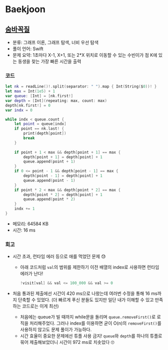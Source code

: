 # Baekjoon

## [숨바꼭질](https://www.acmicpc.net/problem/1697)

* 분류: 그래프 이론, 그래프 탐색, 너비 우선 탐색
* 풀이 언어: Swift
* 문제 요약: 1초마다 X-1, X+1, 또는 2*X 위치로 이동할 수 있는 수빈이가 점 K에 있는 동생을 찾는 가장 빠른 시간을 출력

### 코드

```swift
let nk = readLine()!.split(separator: " ").map { Int(String($0))! }
let max = Int(1e5) + 1
var queue: [Int] = [nk.first!]
var depth = [Int](repeating: max, count: max)
depth[nk.first!] = 0
var indx = 0

while indx < queue.count {
    let point = queue[indx]
    if point == nk.last! {
        print(depth[point])
        break
    }
    
    if point + 1 < max && depth[point + 1] == max {
        depth[point + 1] = depth[point] + 1
        queue.append(point + 1)
    }
    if 0 <= point - 1 && depth[point - 1] == max {
        depth[point - 1] = depth[point] + 1
        queue.append(point - 1)
    }
    if point * 2 < max && depth[point * 2] == max {
        depth[point * 2] = depth[point] + 1
        queue.append(point * 2)
    }
    indx += 1
}
```

* 메모리: 64584 KB
* 시간: 16 ms

### 회고

* 시간 초과, 런타임 에러 등으로 애를 먹었던 문제 😓

  * 아래 코드처럼 `val`의 범위를 제한하기 이전 배열의 index로 사용하면 런타임 에러가 난다!

    ```swift
    !visit[val] && val <= 100_000 && val >= 0
    ```

* 처음 통과된 제출에선 시간이 420 ms으로 나왔는데 여러번 수정을 통해 16 ms까지 단축할 수 있었다. (더 빠르게 푸신 분들도 있지만 일단 내가 이해할 수 있고 만족하는 코드로는 이게 최선)

  * 처음에는 queue가 빌 때까지 while문을 돌리며 `queue.removeFirst()`로 로직을 처리해주었다. 그러나 index를 이용하면 굳이 O(n)의 `removeFirst()`를 사용하지 않고도 문제 풀이가 가능하다.
  * 시간 효율이 중요한 문제에선 튜플 사용 금지! `queue`와 `depth`를 하나의 튜플로 묶어 제출해보았더니 시간이 972 ms로 치솟았다 🙄